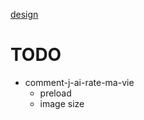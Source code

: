 [design](http://vivaxy.github.io/design/)

# TODO

- comment-j-ai-rate-ma-vie
    - preload
    - image size
    
